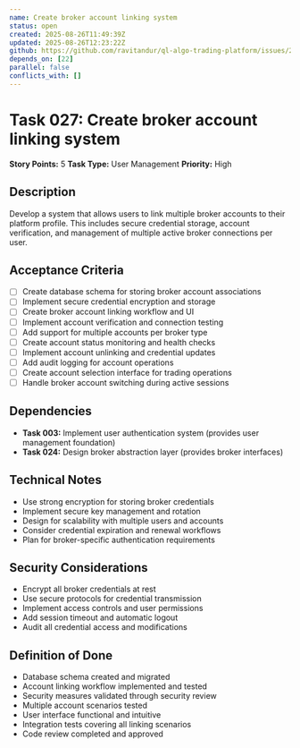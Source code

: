 ```yaml
---
name: Create broker account linking system
status: open
created: 2025-08-26T11:49:39Z
updated: 2025-08-26T12:23:22Z
github: https://github.com/ravitandur/ql-algo-trading-platform/issues/22
depends_on: [22]
parallel: false
conflicts_with: []
---
```


# Task 027: Create broker account linking system

**Story Points:** 5
**Task Type:** User Management
**Priority:** High

## Description
Develop a system that allows users to link multiple broker accounts to their platform profile. This includes secure credential storage, account verification, and management of multiple active broker connections per user.

## Acceptance Criteria
- [ ] Create database schema for storing broker account associations
- [ ] Implement secure credential encryption and storage
- [ ] Create broker account linking workflow and UI
- [ ] Implement account verification and connection testing
- [ ] Add support for multiple accounts per broker type
- [ ] Create account status monitoring and health checks
- [ ] Implement account unlinking and credential updates
- [ ] Add audit logging for account operations
- [ ] Create account selection interface for trading operations
- [ ] Handle broker account switching during active sessions

## Dependencies
- **Task 003:** Implement user authentication system (provides user management foundation)
- **Task 024:** Design broker abstraction layer (provides broker interfaces)

## Technical Notes
- Use strong encryption for storing broker credentials
- Implement secure key management and rotation
- Design for scalability with multiple users and accounts
- Consider credential expiration and renewal workflows
- Plan for broker-specific authentication requirements

## Security Considerations
- Encrypt all broker credentials at rest
- Use secure protocols for credential transmission
- Implement access controls and user permissions
- Add session timeout and automatic logout
- Audit all credential access and modifications

## Definition of Done
- Database schema created and migrated
- Account linking workflow implemented and tested
- Security measures validated through security review
- Multiple account scenarios tested
- User interface functional and intuitive
- Integration tests covering all linking scenarios
- Code review completed and approved
